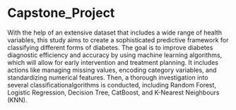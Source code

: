 # Capstone_Project

With the help of an extensive dataset that includes a wide range of health variables, this study aims to create a sophisticated predictive framework for classifying different forms of diabetes. The goal is to improve diabetes diagnostic efficiency and accuracy by using machine learning algorithms, which will allow for early intervention and treatment planning.
It includes actions 
like managing missing values, encoding category variables, and standardizing numerical features. Then, a thorough investigation into several classificationalgorithms is conducted, including Random Forest, Logistic Regression, Decision Tree, CatBoost, and K-Nearest Neighbours (KNN). 
